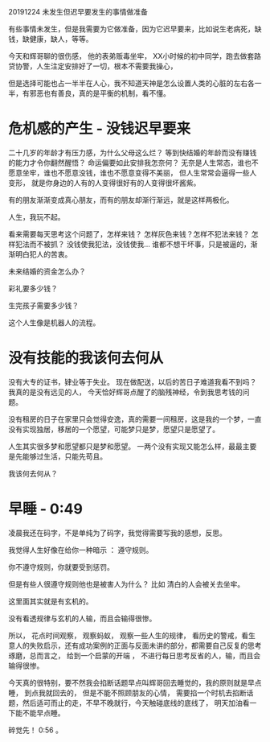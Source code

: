 
20191224 未发生但迟早要发生的事情做准备

有些事情未发生，但是我需要为它做准备，因为它迟早要来，比如说生老病死，缺钱，缺健康，缺人，等等。 

今天和辉哥聊的很伤感， 他的表弟贩毒坐牢， XX小时候的初中同学，跑去做套路贷协警，人生注定安排好了一切，根本不需要我操心，

但是选择可能也占一半半在人心，我不知道天神是怎么设置人类的心脏的左右各一半，有邪恶也有善良，真的是平衡的机制，看不懂。


# 危机感的产生 -  没钱迟早要来

二十几岁的年龄才有压力感，为什么父母这么烂？ 等到快结婚的年龄而没有赚钱的能力才令你翻然醒悟？ 命运偏要如此安排我怎奈何？ 无奈是人生常态，谁也不愿意坐牢，谁也不愿意没钱，谁也不愿意变得不美丽， 但人生常常会逼得一些人变形， 就是你身边的人有的人变得很好有的人变得很坏酱紫。  

有的朋友渐渐变成真心朋友，而有的朋友却渐行渐远，就是这样两极化。  

人生，我玩不起。

看来需要每天思考这个问题了，怎样来钱？ 怎样灰色来钱？怎样不犯法来钱？ 怎样犯法而不被抓？    没钱使我犯法，没钱使我... 谁都不想干坏事，只是被逼的，渐渐明白犯人的苦衷。  

未来结婚的资金怎么办？ 

彩礼要多少钱？

生完孩子需要多少钱？

这个人生像是机器人的流程。

# 没有技能的我该何去何从

没有大专的证书，肄业等于失业。     现在做配送，以后的苦日子难道我看不到吗？ 我真的是没有远见的人，  今天恰好辉哥点醒了的脑残神经，令到我思考钱的问题。

没有租房的日子在家里只会觉得安逸，真的需要一间租房，这是我的一个梦，一直没有实现独居，移居的一个愿望，可能梦只是梦，愿望只是愿望了。 

人生其实很多梦和愿望都只是梦和愿望。  一两个没有实现又能怎么样，最最主要是先能够过生活，只能先苟且。 


我该何去何从？


# 早睡 - 0:49 

 凌晨我还在码字，不是单纯为了码字，我觉得需要写我的感想，反思。
 
 我觉得人生好像在给你一种暗示 ：  遵守规则。 
 
 你不遵守规则，你就要受到惩罚。
 
 但是有些人很遵守规则他也是被害人为什么？  比如 清白的人会被关去坐牢。
 
 这里面其实就是有玄机的。
 
 没有看透规律与玄机的人输，而且会输得很惨。
 
 所以， 花点时间观察， 观察蚂蚁， 观察一些人生的规律，  看历史的警戒，看生意人的失败启示，还有成功案例的正面与反面未讲的部分，都需要自己反复的思考琢磨，总而言之，   给到一个启蒙的开端  ，   不进行每日思考反省的人，输，而且会输得很惨。 
 
 
今天真的很特别，要不然我会掐断话题早点叫辉哥回去睡觉的，我的原则就是早点睡，  到点我就回去的， 但是不能不照顾朋友的心情，  需要掐一个时机去掐断话题，然后适可而止的走，不早不晚就行，今天触碰底线的底线了， 明天加油看一下能不能早点睡。

碎觉先！   0:56 。

